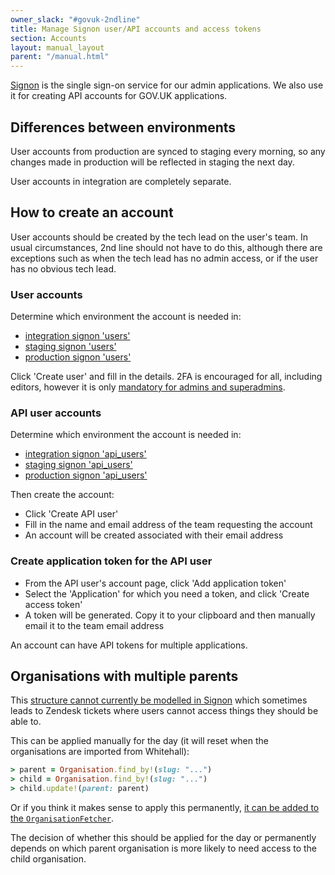```yaml
---
owner_slack: "#govuk-2ndline"
title: Manage Signon user/API accounts and access tokens
section: Accounts
layout: manual_layout
parent: "/manual.html"
---
```


[Signon](https://docs.publishing.service.gov.uk/apps/signon.html) is the
single sign-on service for our admin applications. We also use it for
creating API accounts for GOV.UK applications.

## Differences between environments

User accounts from production are synced to staging every morning, so any
changes made in production will be reflected in staging the next day.

User accounts in integration are completely separate.

## How to create an account

User accounts should be created by the tech lead on the user's team. In
usual circumstances, 2nd line should not have to do this, although there
are exceptions such as when the tech lead has no admin access, or if the
user has no obvious tech lead.

### User accounts

Determine which environment the account is needed in:

- [integration signon 'users'](https://signon.integration.publishing.service.gov.uk/users)
- [staging signon 'users'](https://signon.staging.publishing.service.gov.uk/users)
- [production signon 'users'](https://signon.publishing.service.gov.uk/users)

Click 'Create user' and fill in the details. 2FA is encouraged for all,
including editors, however it is only [mandatory for admins and superadmins](https://github.com/alphagov/signon/commit/83cb90132831441fa4fb10027a03aa122a18502f#diff-4676c008b11a5480d73d4a6de01e45b9R233).

### API user accounts

Determine which environment the account is needed in:

- [integration signon 'api_users'](https://signon.integration.publishing.service.gov.uk/api_users)
- [staging signon 'api_users'](https://signon.staging.publishing.service.gov.uk/api_users)
- [production signon 'api_users'](https://signon.publishing.service.gov.uk/api_users)

Then create the account:

- Click 'Create API user'
- Fill in the name and email address of the team requesting the account
- An account will be created associated with their email address

### Create application token for the API user

- From the API user's account page, click 'Add application token'
- Select the 'Application' for which you need a token, and click 'Create access token'
- A token will be generated. Copy it to your clipboard and then manually email it to the team email address

An account can have API tokens for multiple applications.

## Organisations with multiple parents

This [structure cannot currently be modelled in Signon][signon-multiple-parents-issue]
which sometimes leads to Zendesk tickets where users cannot access things they should
be able to.

This can be applied manually for the day (it will reset when the organisations are
imported from Whitehall):

```rb
> parent = Organisation.find_by!(slug: "...")
> child = Organisation.find_by!(slug: "...")
> child.update!(parent: parent)
```

Or if you think it makes sense to apply this permanently,
[it can be added to the `OrganisationFetcher`][organisation-fetcher].

The decision of whether this should be applied for the day or permanently depends on
which parent organisation is more likely to need access to the child organisation.

[signon-multiple-parents-issue]: https://github.com/alphagov/signon/issues/1572
[organisation-fetcher]: https://github.com/alphagov/signon/commit/31066d931c073250f0c5d83b0312a489b12c870c
